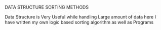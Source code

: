 DATA STRUCTURE SORTING METHODS


Data Structure is Very Useful while handling Large amount of data here I have written my own logic based sorting algorithm as well as Programs
